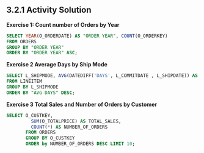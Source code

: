 ## 3.2.1 Activity Solution



**Exercise 1: Count number of Orders by Year**

```sql
SELECT YEAR(O_ORDERDATE) AS "ORDER YEAR", COUNT(O_ORDERKEY)
FROM ORDERS
GROUP BY "ORDER YEAR"
ORDER BY "ORDER YEAR" ASC;
```



**Exercise 2 Average Days by Ship Mode**

```sql
SELECT L_SHIPMODE, AVG(DATEDIFF('DAYS', L_COMMITDATE , L_SHIPDATE)) AS "AVG DAYS"
FROM LINEITEM 
GROUP BY L_SHIPMODE
ORDER BY "AVG DAYS" DESC;
```



**Exercise 3 Total Sales and Number of Orders by Customer**

```sql
SELECT O_CUSTKEY, 
         SUM(O_TOTALPRICE) AS TOTAL_SALES,
         COUNT(*) AS NUMBER_OF_ORDERS
       FROM ORDERS
       GROUP BY O_CUSTKEY
       ORDER by NUMBER_OF_ORDERS DESC LIMIT 10;
```

